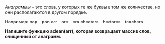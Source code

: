 *Анаграммы* – это слова, у которых те же буквы в том же количестве, но они располагаются в другом порядке.

Например:
nap - pan
ear - are - era
cheaters - hectares - teachers

**Напишите функцию aclean(arr), которая возвращает массив слов, очищенный от анаграмм.**